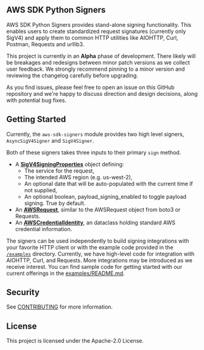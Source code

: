 ## AWS SDK Python Signers

AWS SDK Python Signers provides stand-alone signing functionality. This enables users to
create standardized request signatures (currently only SigV4) and apply them to
common HTTP utilities like AIOHTTP, Curl, Postman, Requests and urllib3.

This project is currently in an **Alpha** phase of development. There likely
will be breakages and redesigns between minor patch versions as we collect
user feedback. We strongly recommend pinning to a minor version and reviewing
the changelog carefully before upgrading.

As you find issues, please feel free to open an issue on this GitHub repository
and we're happy to discuss direction and design decisions, along with potential
bug fixes.

## Getting Started

Currently, the `aws-sdk-signers` module provides two high level signers,
`AsyncSigV4Signer` and `SigV4Signer`.

Both of these signers takes three inputs to their primary `sign` method.

* A [**SigV4SigningProperties**](https://github.com/awslabs/aws-sdk-python-signers/blob/eb78cde3b65a82ae052d632b43ba960a83643f8f/src/aws_sdk_signers/signers.py#L38-L42) object defining:
  * The service for the request,
  * The intended AWS region (e.g. us-west-2),
  * An optional date that will be auto-populated with the current time if not supplied,
  * An optional boolean, payload_signing_enabled to toggle payload signing. True by default.
* An [**AWSRequest**](https://github.com/awslabs/aws-sdk-python-signers/blob/eb78cde3b65a82ae052d632b43ba960a83643f8f/src/aws_sdk_signers/_http.py#L336), similar to the AWSRequest object from boto3 or Requests.
* An [**AWSCredentialIdentity**](https://github.com/awslabs/aws-sdk-python-signers/blob/eb78cde3b65a82ae052d632b43ba960a83643f8f/src/aws_sdk_signers/_identity.py#L12-L24), an dataclass holding standard AWS credential information.

The signers can be used independently to build signing integrations with your favorite
HTTP client or with the example code provided in the [`/examples`](https://github.com/awslabs/aws-sdk-python-signers/blob/main/examples/) directory. Currently,
we have high-level code for integration with AIOHTTP, Curl, and Requests. More integrations
may be introduced as we receive interest. You can find sample code for getting started
with our current offerings in the [examples/README.md](https://github.com/awslabs/aws-sdk-python-signers/blob/main/examples/README.md).

## Security

See [CONTRIBUTING](CONTRIBUTING.md#security-issue-notifications) for more information.

## License

This project is licensed under the Apache-2.0 License.
